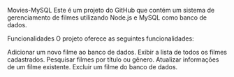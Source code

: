 Movies-MySQL
Este é um projeto do GitHub que contém um sistema de gerenciamento de filmes utilizando Node.js e MySQL como banco de dados.

Funcionalidades
O projeto oferece as seguintes funcionalidades:

Adicionar um novo filme ao banco de dados.
Exibir a lista de todos os filmes cadastrados.
Pesquisar filmes por título ou gênero.
Atualizar informações de um filme existente.
Excluir um filme do banco de dados.
